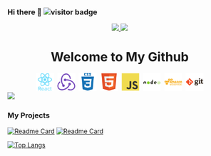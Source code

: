 ### Hi there 👋 ![visitor badge](https://visitor-badge.glitch.me/badge?page_id=vernfongchao.visitor-badge)

<div align='center'>
 <a href="https://www.linkedin.com/in/vern-chao-a2960a123/">
   <img src="https://img.shields.io/badge/LinkedIn-blue?style=for-the-badge&logo=linkedin&logoColor=white">
 </img>
 </a>
 <a href="https://angel.co/u/vern-fong-chao/">
   <img src=https://img.shields.io/badge/AngelList-%23D4D4D4.svg?style=for-the-badge&logo=AngelList&logoColor=black>
 </img>
 </a>
 
 <h1>Welcome to My Github</h1>
 
</div>

 <div align='center'>
  <img src="https://github.com/devicons/devicon/blob/master/icons/react/react-original-wordmark.svg" title="React" alt="React" width="40" height="40"/>&nbsp;
  <img src="https://github.com/devicons/devicon/blob/master/icons/redux/redux-original.svg" title="Redux" alt="Redux " width="40" height="40"/>&nbsp;
  <img src="https://github.com/devicons/devicon/blob/master/icons/css3/css3-plain-wordmark.svg"  title="CSS3" alt="CSS" width="40" height="40"/>&nbsp;
  <img src="https://github.com/devicons/devicon/blob/master/icons/html5/html5-original.svg" title="HTML5" alt="HTML" width="40" height="40"/>&nbsp;
  <img src="https://github.com/devicons/devicon/blob/master/icons/javascript/javascript-original.svg" title="JavaScript" alt="JavaScript" width="40" height="40"/>&nbsp;
  <img src="https://github.com/devicons/devicon/blob/master/icons/nodejs/nodejs-original-wordmark.svg" title="NodeJS" alt="NodeJS" width="40" height="40"/>&nbsp;
  <img src="https://github.com/devicons/devicon/blob/master/icons/amazonwebservices/amazonwebservices-plain-wordmark.svg" title="AWS" alt="AWS" width="40" height="40"/>&nbsp;
  <img src="https://github.com/devicons/devicon/blob/master/icons/git/git-original-wordmark.svg" title="Git" **alt="Git" width="40" height="40"/>
</div>

<img height="180em" src="https://github-readme-stats.vercel.app/api?username=vernfongchao&show_icons=true&&count_private=true&include_all_commits=true&theme=algolia" />

### My Projects

 [![Readme Card](https://github-readme-stats.vercel.app/api/pin/?username=vernfongchao&repo=Stay-The-Night&theme=gotham)](https://github.com/vernfongchao/Stay-The-Night)
 [![Readme Card](https://github-readme-stats.vercel.app/api/pin/?username=vernfongchao&repo=MvDC&&count_private=true&include_all_commits=true&theme=gotham)](https://github.com/vernfongchao/MvDC)


[![Top Langs](https://github-readme-stats.vercel.app/api/top-langs/?username=vernfongchao&layout=compact&theme=vue-dark)](https://github.com/anuraghazra/github-readme-stats)


<!--   <img src="https://github.com/devicons/devicon/blob/master/icons/git/git-original-wordmark.svg" title="Git" **alt="Git" width="40" height="40"/> -->
  
  
<!--
**vernfongchao/vernfongchao** is a ✨ _special_ ✨ repository because its `README.md` (this file) appears on your GitHub profile.

Here are some ideas to get you started:

- 🔭 I’m currently working on ...
- 🌱 I’m currently learning ...
- 👯 I’m looking to collaborate on ...
- 🤔 I’m looking for help with ...
- 💬 Ask me about ...
- 📫 How to reach me: ...
- 😄 Pronouns: ...
- ⚡ Fun fact: ...
-->
